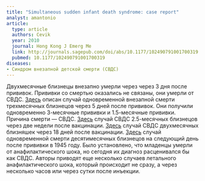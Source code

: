 ```yaml
---
title: "Simultaneous sudden infant death syndrome: case report"
analyst: amantonio
article:
  type: article
  authors: Cevik
  year: 2010
  journal: Hong Kong J Emerg Me
  link: http://journals.sagepub.com/doi/abs/10.1177/102490791001700319
  pubmed: 10.1177/102490791001700319
diseases:
- Синдром внезапной детской смерти (СВДС)
---
```


Двухмесячные близнецы внезапно умерли через через 3 дня после прививок. Прививки со смертью оказались не связаны, они умерли от СВДС.
[Здесь](https://www.ncbi.nlm.nih.gov/pubmed/20082088) описан случай одновременной внезапной смерти трехмесячных близнецов через 5 дней после прививок. Они получили одновременно 3-месячные прививки и 1.5-месячные прививки. Причина смерти — СВДС.
[Здесь](https://link.springer.com/article/10.1007/s12024-013-9429-3) случай СВДС 2.5-месячных близнецов через две недели после вакцинации.
[Здесь](https://www.ncbi.nlm.nih.gov/pubmed/11444658) случай СВДС двухмесячных близняшек через 18 дней после вакцинации.
[Здесь](https://jamanetwork.com/journals/jama/fullarticle/286701) случай одновременной смерти десятимесячных близнецов на следующий день после прививки в 1945 году. Было установлено, что младенцы умерли от анафилактического шока, но сегодня их диагноз расценивался бы как СВДС. Авторы приводят еще несколько случаев летального анафилактического шока, который происходит не сразу, а через несколько часов или через сутки после инъекции.
